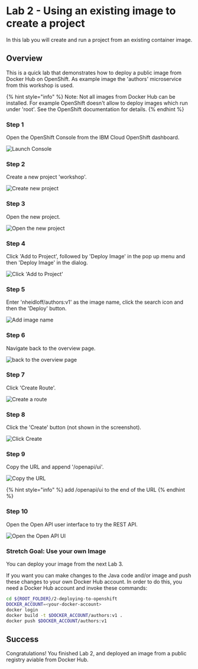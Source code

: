 # Lab 2 - Using an existing image to create a project

In this lab you will create and run a project from an existing container image.

## Overview

This is a quick lab that demonstrates how to deploy a public image from Docker Hub on OpenShift. As example image the 'authors' microservice from this workshop is used.

{% hint style="info" %}
Note: Not all images from Docker Hub can be installed. For example OpenShift doesn't allow to deploy images which run under 'root'. See the OpenShift documentation for details.
{% endhint %}

### Step 1

Open the OpenShift Console from the IBM Cloud OpenShift dashboard.

![Launch Console](../.gitbook/assets/assets_-LtBxDkdPh1ZKmLAzW5v_-LtiA8xoR9evM5RpWqWE_-LtiG3Xhqxy_f92J_NC6_image.png)

### Step 2

Create a new project 'workshop'.

![Create new project](../.gitbook/assets/assets_-LtBxDkdPh1ZKmLAzW5v_-LtiA8xoR9evM5RpWqWE_-LtiG6sKX1GLkNnwsKGD_image.png)

### Step 3

Open the new project.

![Open the new project](../.gitbook/assets/assets_-LtBxDkdPh1ZKmLAzW5v_-LtiA8xoR9evM5RpWqWE_-LtiGArv8XAobekyajGc_image.png)

### Step 4

Click 'Add to Project', followed by 'Deploy Image' in the pop up menu and then 'Deploy Image' in the dialog.

![Click 'Add to Project'](../.gitbook/assets/assets_-LtBxDkdPh1ZKmLAzW5v_-LtiA8xoR9evM5RpWqWE_-LtiGF9_KJN2mKkBlNku_image.png)

### Step 5

Enter 'nheidloff/authors:v1' as the image name, click the search icon and then the 'Deploy' button.

![Add image name](../.gitbook/assets/assets_-LtBxDkdPh1ZKmLAzW5v_-LtiA8xoR9evM5RpWqWE_-LtiGIGDIs2-4z0I2z0H_image.png)

### Step 6

Navigate back to the overview page.

![back to the overview page](../.gitbook/assets/assets_-LtBxDkdPh1ZKmLAzW5v_-LtiA8xoR9evM5RpWqWE_-LtiGMj6Saqb-9Gm7uy__image.png)

### Step 7

Click 'Create Route'.

![Create a route](../.gitbook/assets/assets_-LtBxDkdPh1ZKmLAzW5v_-LtiA8xoR9evM5RpWqWE_-LtiGPdbdT1F2RjVG_eK_image.png)

### Step 8

Click the 'Create' button (not shown in the screenshot).

![Click Create](../.gitbook/assets/assets_-LtBxDkdPh1ZKmLAzW5v_-LtiA8xoR9evM5RpWqWE_-LtiGSVIhmj0Kn3iuPoC_image.png)

### Step 9

Copy the URL and append '/openapi/ui'.

![Copy the URL](../.gitbook/assets/assets_-LtBxDkdPh1ZKmLAzW5v_-LtiA8xoR9evM5RpWqWE_-LtiGVIO2z7C4sIM2eDq_image.png)

{% hint style="info" %}
add /openapi/ui to the end of the URL
{% endhint %}

### Step 10

Open the Open API user interface to try the REST API.

![Open the Open API UI](../.gitbook/assets/assets_-LtBxDkdPh1ZKmLAzW5v_-LtiA8xoR9evM5RpWqWE_-LtiGZZBOVOQDdQ5b-96_image.png)

### Stretch Goal: Use your own Image

You can deploy your image from the next Lab 3.

If you want you can make changes to the Java code and/or image and push these changes to your own Docker Hub account. In order to do this, you need a Docker Hub account and invoke these commands:

```bash
cd ${ROOT_FOLDER}/2-deploying-to-openshift
DOCKER_ACCOUNT=<your-docker-account>
docker login
docker build -t $DOCKER_ACCOUNT/authors:v1 .
docker push $DOCKER_ACCOUNT/authors:v1
```

## Success

Congratulations! You finished Lab 2, and deployed an image from a public registry aviable from Docker Hub.
